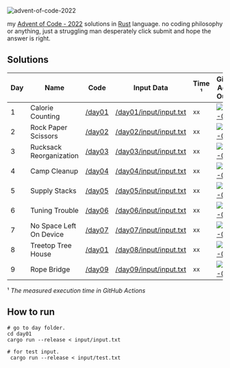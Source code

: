 ![advent-of-code-2022](./advent-of-code-2022-hero.png)

my [Advent of Code - 2022](https://adventofcode.com/2022) solutions in [Rust](https://www.rust-lang.org) language.
no coding philosophy or anything, just a struggling man desperately click submit and hope the answer is right.

## Solutions

| Day | Name                    | Code             | Input Data                                       | Time ¹ | GitHub Action Output                                                                                                                                                                                              |
| --- | ----------------------- | ---------------- | ------------------------------------------------ | ------ | ----------------------------------------------------------------------------------------------------------------------------------------------------------------------------------------------------------------- |
| 1   | Calorie Counting        | [/day01](/day01) | [/day01/input/input.txt](/day01/input/input.txt) | `xx`   | [![Day-01](https://github.com/karnpapon/advent-of-code-2022/actions/workflows/day01.yml/badge.svg?branch=main)](https://github.com/karnpapon/advent-of-code-2022/actions/workflows/day01.yml?query=branch%3Amain) |
| 2   | Rock Paper Scissors     | [/day02](/day02) | [/day02/input/input.txt](/day02/input/input.txt) | `xx`   | [![Day-02](https://github.com/karnpapon/advent-of-code-2022/actions/workflows/day02.yml/badge.svg?branch=main)](https://github.com/karnpapon/advent-of-code-2022/actions/workflows/day02.yml?query=branch%3Amain) |
| 3   | Rucksack Reorganization | [/day03](/day03) | [/day03/input/input.txt](/day03/input/input.txt) | `xx`   | [![Day-03](https://github.com/karnpapon/advent-of-code-2022/actions/workflows/day03.yml/badge.svg?branch=main)](https://github.com/karnpapon/advent-of-code-2022/actions/workflows/day03.yml?query=branch%3Amain) |
| 4   | Camp Cleanup            | [/day04](/day04) | [/day04/input/input.txt](/day04/input/input.txt) | `xx`   | [![Day-04](https://github.com/karnpapon/advent-of-code-2022/actions/workflows/day04.yml/badge.svg?branch=main)](https://github.com/karnpapon/advent-of-code-2022/actions/workflows/day04.yml?query=branch%3Amain) |
| 5   | Supply Stacks           | [/day05](/day05) | [/day05/input/input.txt](/day05/input/input.txt) | `xx`   | [![Day-05](https://github.com/karnpapon/advent-of-code-2022/actions/workflows/day05.yml/badge.svg?branch=main)](https://github.com/karnpapon/advent-of-code-2022/actions/workflows/day05.yml?query=branch%3Amain) |
| 6   | Tuning Trouble          | [/day06](/day06) | [/day06/input/input.txt](/day06/input/input.txt) | `xx`   | [![Day-06](https://github.com/karnpapon/advent-of-code-2022/actions/workflows/day06.yml/badge.svg?branch=main)](https://github.com/karnpapon/advent-of-code-2022/actions/workflows/day06.yml?query=branch%3Amain) |
| 7   | No Space Left On Device | [/day07](/day07) | [/day07/input/input.txt](/day07/input/input.txt) | `xx`   | [![Day-07](https://github.com/karnpapon/advent-of-code-2022/actions/workflows/day07.yml/badge.svg?branch=main)](https://github.com/karnpapon/advent-of-code-2022/actions/workflows/day07.yml?query=branch%3Amain) |
| 8   | Treetop Tree House      | [/day01](/day08) | [/day08/input/input.txt](/day08/input/input.txt) | `xx`   | [![Day-08](https://github.com/karnpapon/advent-of-code-2022/actions/workflows/day08.yml/badge.svg?branch=main)](https://github.com/karnpapon/advent-of-code-2022/actions/workflows/day08.yml?query=branch%3Amain) |
| 9   | Rope Bridge             | [/day09](/day09) | [/day09/input/input.txt](/day09/input/input.txt) | `xx`   | [![Day-09](https://github.com/karnpapon/advent-of-code-2022/actions/workflows/day09.yml/badge.svg?branch=main)](https://github.com/karnpapon/advent-of-code-2022/actions/workflows/day09.yml?query=branch%3Amain) |

¹ _The measured execution time in GitHub Actions_

## How to run

```
# go to day folder.
cd day01
cargo run --release < input/input.txt

# for test input.
 cargo run --release < input/test.txt
```
